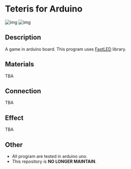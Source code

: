 # Teteris for Arduino

![img](http://static.giantbomb.com/uploads/original/9/93770/2362306-nes_tetris.jpg)
![img](https://www.arduino.cc/en/uploads/Main/ARDUINO_logo.jpg)

## Description
A game in arduino board. This program uses [FastLED](https://github.com/FastLED/FastLED) library.

## Materials
TBA

## Connection
TBA

## Effect
TBA

## Other
- All program are tested in arduino uno.
- This repository is **NO LONGER MAINTAIN**.